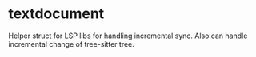 # textdocument

Helper struct for LSP libs for handling incremental sync. Also can handle incremental change of tree-sitter tree.